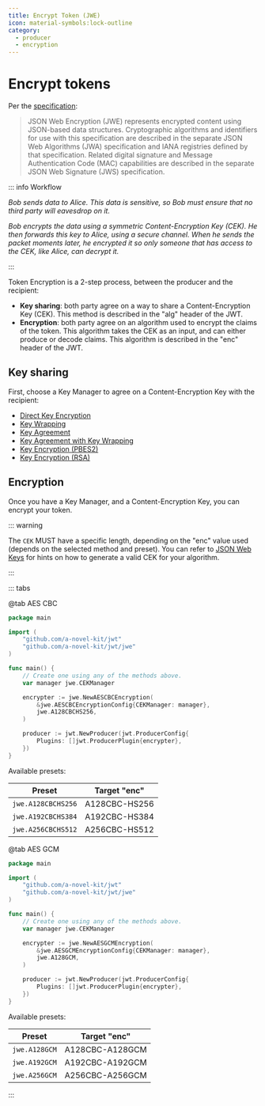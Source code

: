 ```yaml
---
title: Encrypt Token (JWE)
icon: material-symbols:lock-outline
category:
  - producer
  - encryption
---
```


# Encrypt tokens

Per the [specification](https://datatracker.ietf.org/doc/html/rfc7516):

> JSON Web Encryption (JWE) represents encrypted content using
> JSON-based data structures. Cryptographic algorithms and identifiers
> for use with this specification are described in the separate JSON
> Web Algorithms (JWA) specification and IANA registries defined by
> that specification. Related digital signature and Message
> Authentication Code (MAC) capabilities are described in the separate
> JSON Web Signature (JWS) specification.

::: info Workflow

_Bob sends data to Alice. This data is sensitive, so Bob must ensure that no third party will eavesdrop on it._

_Bob encrypts the data using a symmetric Content-Encryption Key (CEK). He then forwards this key to Alice, using a
secure channel. When he sends the packet moments later, he encrypted it so only someone that has access to the CEK,
like Alice, can decrypt it._

:::

Token Encryption is a 2-step process, between the producer and the recipient:

- **Key sharing**: both party agree on a way to share a Content-Encryption Key (CEK). This method is described in the
  "alg" header of the JWT.
- **Encryption**: both party agree on an algorithm used to encrypt the claims of the token. This algorithm takes the
  CEK as an input, and can either produce or decode claims. This algorithm is described in the "enc" header of the JWT.

## Key sharing

First, choose a Key Manager to agree on a Content-Encryption Key with the recipient:

- [Direct Key Encryption](./direct.md)
- [Key Wrapping](./key_wrap.md)
- [Key Agreement](./key_agreement.md)
- [Key Agreement with Key Wrapping](./key_agreement_with_key_wrap.md)
- [Key Encryption (PBES2)](./key_encryption_pbes2.md)
- [Key Encryption (RSA)](./key_encryption_rsa.md)

## Encryption

Once you have a Key Manager, and a Content-Encryption Key, you can encrypt your token.

::: warning

The `CEK` MUST have a specific length, depending on the "enc" value used (depends on the selected method and preset).
You can refer to [JSON Web Keys](../../keys/generate.md) for hints on how to generate a valid CEK for your
algorithm.

:::

::: tabs

@tab AES CBC

```go
package main

import (
	"github.com/a-novel-kit/jwt"
	"github.com/a-novel-kit/jwt/jwe"
)

func main() {
	// Create one using any of the methods above.
	var manager jwe.CEKManager

	encrypter := jwe.NewAESCBCEncryption(
		&jwe.AESCBCEncryptionConfig{CEKManager: manager},
		jwe.A128CBCHS256,
	)

	producer := jwt.NewProducer(jwt.ProducerConfig{
		Plugins: []jwt.ProducerPlugin{encrypter},
	})
}
```

Available presets:

| Preset             | Target "enc"  |
|--------------------|---------------|
| `jwe.A128CBCHS256` | A128CBC-HS256 |
| `jwe.A192CBCHS384` | A192CBC-HS384 |
| `jwe.A256CBCHS512` | A256CBC-HS512 |

@tab AES GCM

```go
package main

import (
	"github.com/a-novel-kit/jwt"
	"github.com/a-novel-kit/jwt/jwe"
)

func main() {
	// Create one using any of the methods above.
	var manager jwe.CEKManager

	encrypter := jwe.NewAESGCMEncryption(
		&jwe.AESGCMEncryptionConfig{CEKManager: manager},
		jwe.A128GCM,
	)

	producer := jwt.NewProducer(jwt.ProducerConfig{
		Plugins: []jwt.ProducerPlugin{encrypter},
	})
}
```

Available presets:

| Preset        | Target "enc"    |
|---------------|-----------------|
| `jwe.A128GCM` | A128CBC-A128GCM |
| `jwe.A192GCM` | A192CBC-A192GCM |
| `jwe.A256GCM` | A256CBC-A256GCM |

:::
